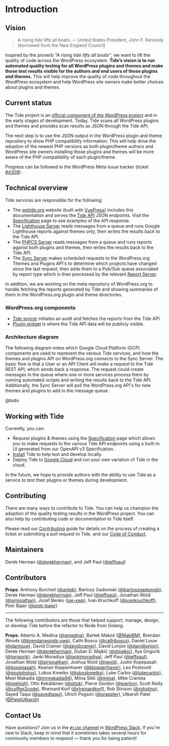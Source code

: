 # Introduction

## Vision

> A rising tide lifts all boats. -- United States President, John F. Kennedy (borrowed from 
> the New England Council)

Inspired by the proverb _"A rising tide lifts all boats"_, we want to lift the quality of 
code across the WordPress ecosystem. **Tide’s vision is to run automated quality testing for 
all WordPress plugins and themes and make those test results visible for the authors and end 
users of those plugins and themes.** This will help improve the quality of code throughout 
the WordPress ecosystem and help WordPress site owners make better choices about plugins and 
themes.

## Current status

The Tide project is an [official component of the WordPress project][tide] and in the early 
stages of development. Today, Tide scans all WordPress plugins and themes and provides scan 
results as JSON through the Tide API.

The next step is to use the JSON output in the WordPress plugin and theme repository to show 
PHP compatibility information. This will help drive the adoption of the newest PHP versions 
as both plugin/theme authors and WordPress site owners installing those plugins and themes 
will be more aware of the PHP compatibility of each plugin/theme.

Progress can be followed in the WordPress Meta issue tracker (ticket [#4309][meta-ticket]).

## Technical overview

Tide services are responsible for the following:

* The [wptide.org](../README.md) website (built with [VuePress][vuepress]) includes this 
  documentation and serves the [Tide API](services/README.md#api-server) JSON endpoints. Visit the 
  [Specification](specification/README.md) page to see examples of the API response.
* The [Lighthouse Server](services/README.md#lighthouse-server) reads messages from a queue 
  and runs Google Lighthouse reports against themes only, then writes the results back to the 
  Tide API.
* The [PHPCS Server](services/README.md#phpcs-server) reads messages from a queue and runs 
  reports against both plugins and themes, then writes the results back to the Tide API.
* The [Sync Server](services/README.md#sync-server) makes scheduled requests to the 
  WordPress.org Themes and Plugins API's to determine which projects have changed since the 
  last request, then adds them to a Pub/Sub queue associated by report type which is then 
  processed by the relevant [Report Server](services/README.md#report-servers).

In addition, we are working on the meta repository of WordPress.org to handle fetching the 
reports generated by Tide and showing summaries of them in the WordPress.org plugin and theme 
directories.

### WordPress.org components

* [Tide syncer][tide-syncer] initiates an audit and fetches the reports from the Tide API.
* [Plugin widget][plugin-widget] is where the Tide API data will be publicly visible.

### Architecture diagram

The following diagram notes which Google Cloud Platform (GCP) components are used to 
represent the various Tide services, and how the themes and plugins API on WordPress.org 
connects to the Sync Server. The basic flow is that a User or an API Client will make a 
request to the Tide REST API, which sends back a response. The request could create messages
in the queue where one or more services process them by running automated scripts and writing
the results back to the Tide API. Additionally, the Sync Server will poll the WordPress.org 
API's for new themes and plugins to add to the message queue.

@todo

## Working with Tide

Currently, you can:

* Request plugins & themes using the [Specification](specification/README.md) page which 
  allows you to make requests to the various Tide API endpoints using a built-in UI generated
  from our OpenAPI v3 Specification.
* [Install](installation/) Tide to help test and develop locally.
* Deploy Tide to [Google Cloud](google-cloud/) and run your own variation of Tide in the 
  cloud.

In the future, we hope to provide authors with the ability to use Tide as a service to test 
their plugins or themes during development.

## Contributing

There are many ways to contribute to Tide. You can help us champion the adoption of the 
quality testing results in the WordPress project. You can also help by contributing code or 
documentation to Tide itself.

Please read our [Contributing](contributing/README.md) guide for details on the process of 
creating a ticket or submitting a pull request to Tide, and our 
[Code of Conduct](code-of-conduct/README.md).

## Maintainers

Derek Herman ([@derekherman](https://github.com/derekherman)), and
Jeff Paul ([@jeffpaul](https://github.com/jeffpaul))

## Contributors

**Props**: Anthony Burchell ([@antpb](https://github.com/antpb)),
Bartosz Gadomski ([@bartoszgadomski](https://github.com/bartoszgadomski)),
Derek Herman ([@derekherman](https://github.com/derekherman)),
Jeff Paul ([@jeffpaul](https://github.com/jeffpaul)),
Jonathan Wold ([@sirjonathan](https://github.com/sirjonathan)),
Jozef Benko ([joe-xwp](https://github.com/joe-xwp)),
Ivan Kruchkoff ([@ivankruchkoff](https://github.com/ivankruchkoff)),
Piotr Bajer ([@piotr-bajer](https://github.com/piotr-bajer))

---

The following contributors are those that helped support, manage, design, or develop Tide 
before the refactor to Node from Golang.

**Props**: Alberto A. Medina ([@amedina](https://github.com/amedina)),
Bartek Makoś ([@MakiBM](https://github.com/MakiBM)),
Brendan Woods ([@brendanwoods-xwp](https://github.com/brendanwoods-xwp)),
Cathi Bosco ([@cathibosco](https://github.com/cathibosco)),
Daniel Louw ([@danlouw](https://github.com/danlouw)),
David Cramer ([@davidcramer](https://github.com/davidcramer)),
David Lonjon ([@davidlonjon](https://github.com/davidlonjon)),
Derek Herman ([@derekherman](https://github.com/derekherman)),
Dušan D. Majkić ([@dmajkic](https://github.com/dmajkic)),
Ilya Grigorik ([@igrigorik](https://github.com/igrigorik)),
Janki Moradiya ([@jankimoradiya](https://github.com/jankimoradiya)),
Jeff Paul ([@jeffpaul](https://github.com/jeffpaul)),
Jonathan Wold ([@sirjonathan](https://github.com/sirjonathan)),
Joshua Wold ([@jwold](https://github.com/jwold)),
Justin Kopepasah ([@kopepasah](https://github.com/kopepasah)),
Keanan Koppenhaver ([@kkoppenhaver](https://github.com/kkoppenhaver)),
Leo Postovoit ([@postphotos](https://github.com/postphotos)),
Lubos Kmetko ([@luboskmetko](https://github.com/luboskmetko)),
Luke Carbis ([@lukecarbis](https://github.com/lukecarbis)),
Meet Makadia ([@mrmakadia94](https://github.com/mrmakadia94)),
Miina Sikk ([@miina](https://github.com/miina)),
Mike Crantea ([@mehigh](https://github.com/mehigh)),
Otto Kekäläinen ([@ottok](https://github.com/ottok)),
Pierre Gordon ([@pierlon](https://github.com/pierlon)),
Scott Reilly ([@coffee2code](https://github.com/coffee2code)),
Rheinard Korf ([@rheinardkorf](https://github.com/rheinardkorf)),
Rob Stinson ([@robstino](https://github.com/robstino)),
Sayed Taqui ([@sayedtaqui](https://github.com/sayedtaqui)),
Ulrich Pogson ([@grappler](https://github.com/grappler)),
Utkarsh Patel ([@PatelUtkarsh](https://github.com/PatelUtkarsh))

## Contact Us

Have questions? Join us in the [`#tide` channel][tide-channel] in 
[WordPress Slack][tide-slack]. If you're new to Slack, keep in mind that it sometimes takes 
several hours for community members to respond — thank you for being patient!

[tide]: https://make.wordpress.org/tide/
[meta-ticket]: https://meta.trac.wordpress.org/ticket/4309
[vuepress]: https://vuepress.vuejs.org
[tide-syncer]: https://meta.trac.wordpress.org/browser/sites/trunk/wordpress.org/public_html/wp-content/plugins/plugin-directory/jobs/class-tide-sync.php
[plugin-widget]: https://meta.trac.wordpress.org/browser/sites/trunk/wordpress.org/public_html/wp-content/plugins/plugin-directory/widgets/class-meta.php
[tide-channel]: https://wordpress.slack.com/messages/C7TK8FBUJ/
[tide-slack]: https://make.wordpress.org/chat/
